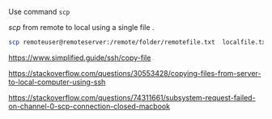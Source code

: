 

Use command `scp `

_scp_ from remote to local using a single file .


```bash
scp remoteuser@remoteserver:/remote/folder/remotefile.txt  localfile.txt
```

https://www.simplified.guide/ssh/copy-file

https://stackoverflow.com/questions/30553428/copying-files-from-server-to-local-computer-using-ssh

https://stackoverflow.com/questions/74311661/subsystem-request-failed-on-channel-0-scp-connection-closed-macbook